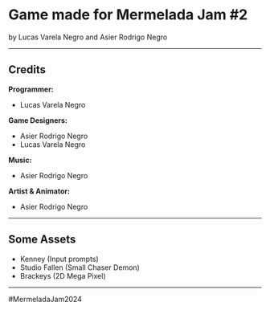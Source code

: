 # Game made for Mermelada Jam #2  
by Lucas Varela Negro and Asier Rodrigo Negro

---

## Credits

**Programmer:**  
- Lucas Varela Negro

**Game Designers:**  
- Asier Rodrigo Negro  
- Lucas Varela Negro

**Music:**  
- Asier Rodrigo Negro

**Artist & Animator:**  
- Asier Rodrigo Negro

---

## Some Assets

- Kenney (Input prompts)  
- Studio Fallen (Small Chaser Demon)  
- Brackeys (2D Mega Pixel)

---

#MermeladaJam2024
